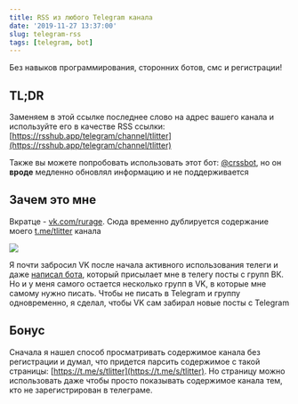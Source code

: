 ```yaml
---
title: RSS из любого Telegram канала
date: '2019-11-27 13:37:00'
slug: telegram-rss
tags: [telegram, bot]
---
```


Без навыков программирования, сторонних ботов, смс и регистрации!

## TL;DR

Заменяем в этой ссылке последнее слово на адрес вашего канала и используйте его в качестве RSS ссылки: [https://rsshub.app/telegram/channel/tlitter](https://rsshub.app/telegram/channel/tlitter)

Также вы можете попробовать использовать этот бот: [@crssbot](https://t.me/crssbot), но он **вроде** медленно обновлял информацию и не поддерживается

## Зачем это мне

Вкратце - [vk.com/rurage](https://vk.com/rurage). Сюда временно дублируется содержание моего [t.me/tlitter](https://t.me/tlitter) канала

![](https://s3.blog.amd-nick.me/2019/11/image-12.png)

Я почти забросил VK после начала активного использования телеги и даже [написал бота](my-telegram-bots), который присылает мне в телегу посты с групп ВК. Но и у меня самого остается несколько групп в VK, в которые мне самому нужно писать. Чтобы не писать в Telegram и группу одновременно, я сделал, чтобы VK сам забирал новые посты с Telegram

## Бонус

Сначала я нашел способ просматривать содержимое канала без регистрации и думал, что придется парсить содержимое с такой страницы: [https://t.me/s/tlitter](https://t.me/s/tlitter). Но страницу можно использовать даже чтобы просто показывать содержимое канала тем, кто не зарегистрирован в телеграме.

